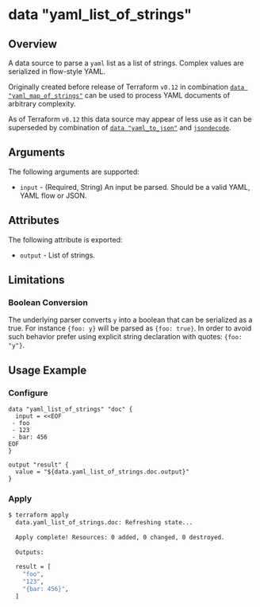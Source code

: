 # data "yaml_list_of_strings"

## Overview
A data source to parse a `yaml` list as a list of strings.
Complex values are serialized in flow-style YAML.  

Originally created before release of Terraform `v0.12` in combination [`data "yaml_map_of_strings"`](./data_source_yaml_map_of_strings.md)
can be used to process YAML documents of arbitrary complexity.

As of Terraform `v0.12` this data source may appear of less use as it can be superseded by combination of
[`data "yaml_to_json"`](./data_source_yaml_to_json.md) and [`jsondecode`](https://www.terraform.io/docs/configuration/functions/jsondecode.html). 


## Arguments

The following arguments are supported:

* `input` - (Required, String) An input be parsed. Should be a valid YAML, YAML flow or JSON.

## Attributes

The following attribute is exported:

* `output` - List of strings.

## Limitations

### Boolean Conversion

The underlying parser converts `y` into a boolean that can be serialized as a true. For instance `{foo: y}` will be parsed
as `{foo: true}`. In order to avoid such behavior prefer using explicit string declaration with quotes: `{foo: "y"}`.

## Usage Example

### Configure
```hcl
data "yaml_list_of_strings" "doc" {
  input = <<EOF
 - foo
 - 123
 - bar: 456
EOF
}

output "result" {
  value = "${data.yaml_list_of_strings.doc.output}"
}
```

### Apply
```bash
$ terraform apply
  data.yaml_list_of_strings.doc: Refreshing state...
  
  Apply complete! Resources: 0 added, 0 changed, 0 destroyed.
  
  Outputs:
  
  result = [
    "foo",
    "123",
    "{bar: 456}",
  ]
```
